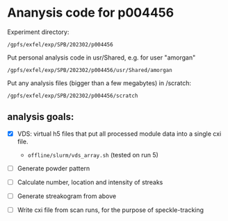 # Ananysis code for p004456

Experiment directory:
```
/gpfs/exfel/exp/SPB/202302/p004456
```

Put personal analysis code in usr/Shared, e.g. for user "amorgan"
```
/gpfs/exfel/exp/SPB/202302/p004456/usr/Shared/amorgan
```

Put any analysis files (bigger than a few megabytes) in /scratch:
```
/gpfs/exfel/exp/SPB/202302/p004456/scratch
```


## analysis goals:
- [x] VDS: virtual h5 files that put all processed module data into a single cxi file.
    - ```offline/slurm/vds_array.sh``` (tested on run 5)
- [ ] Generate powder pattern
- [ ] Calculate number, location and intensity of streaks
- [ ] Generate streakogram from above
- [ ] Write cxi file from scan runs, for the purpose of speckle-tracking

